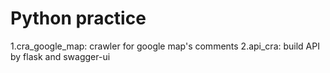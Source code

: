 # Python practice
1.cra_google_map: crawler for google map's comments
2.api_cra: build API by flask and swagger-ui
